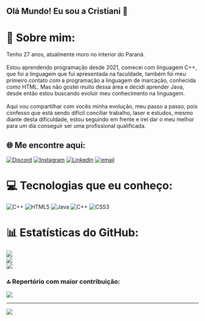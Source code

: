 ## Olá Mundo! Eu sou a Cristiani 👋

# 💫 Sobre mim:
Tenho 27 anos, atualmente moro no interior do Paraná.<br><br>Estou aprendendo programação desde 2021, comecei com linguagem C++, que foi a linguagem que fui apresentada na faculdade, também foi meu primeiro contato com a programação a linguagem de marcação, conhecida como HTML. Mas não gostei muito dessa área e decidi aprender Java, desde então estou buscando evoluir meu conhecimento na linguagem.<br><br>Aqui vou compartilhar com vocês minha evolução, meu passo a passo, pois confesso que está sendo difícil conciliar trabalho, laser e estudos, mesmo diante desta dificuldade, estou seguindo em frente e irei dar o meu melhor para um dia conseguir ser uma profissional qualificada.


## 🌐 Me encontre aqui:
[![Discord](https://img.shields.io/badge/Discord-%237289DA.svg?logo=discord&logoColor=white)](https://discord.gg/https://discord.gg/WzZ9mNzp) [![Instagram](https://img.shields.io/badge/Instagram-%23E4405F.svg?logo=Instagram&logoColor=white)](https://instagram.com/cristianibudnik) [![LinkedIn](https://img.shields.io/badge/LinkedIn-%230077B5.svg?logo=linkedin&logoColor=white)](https://linkedin.com/in/cristianibudnik) [![email](https://img.shields.io/badge/Email-D14836?logo=gmail&logoColor=white)](mailto:cristiani-budnik@outlook.com) 

# 💻 Tecnologias que eu conheço:
![C++](https://img.shields.io/badge/c++-%2300599C.svg?style=for-the-badge&logo=c%2B%2B&logoColor=white) ![HTML5](https://img.shields.io/badge/html5-%23E34F26.svg?style=for-the-badge&logo=html5&logoColor=white) ![Java](https://img.shields.io/badge/java-%23ED8B00.svg?style=for-the-badge&logo=openjdk&logoColor=white) ![C++](https://img.shields.io/badge/c++-%2300599C.svg?style=for-the-badge&logo=c%2B%2B&logoColor=white) ![CSS3](https://img.shields.io/badge/css3-%231572B6.svg?style=for-the-badge&logo=css3&logoColor=white)
# 📊 Estatísticas do GitHub:
![](https://github-readme-stats.vercel.app/api?username=CristianiBudnik&theme=dark&hide_border=false&include_all_commits=false&count_private=false)<br/>
![](https://nirzak-streak-stats.vercel.app/?user=CristianiBudnik&theme=dark&hide_border=false)<br/>
![](https://github-readme-stats.vercel.app/api/top-langs/?username=CristianiBudnik&theme=dark&hide_border=false&include_all_commits=false&count_private=false&layout=compact)

### 🔝 Repertório com maior contribuição:
![](https://github-contributor-stats.vercel.app/api?username=CristianiBudnik&limit=5&theme=dark&combine_all_yearly_contributions=true)

---
[![](https://visitcount.itsvg.in/api?id=CristianiBudnik&icon=0&color=0)](https://visitcount.itsvg.in)

<!-- Proudly created with GPRM ( https://gprm.itsvg.in ) -->
